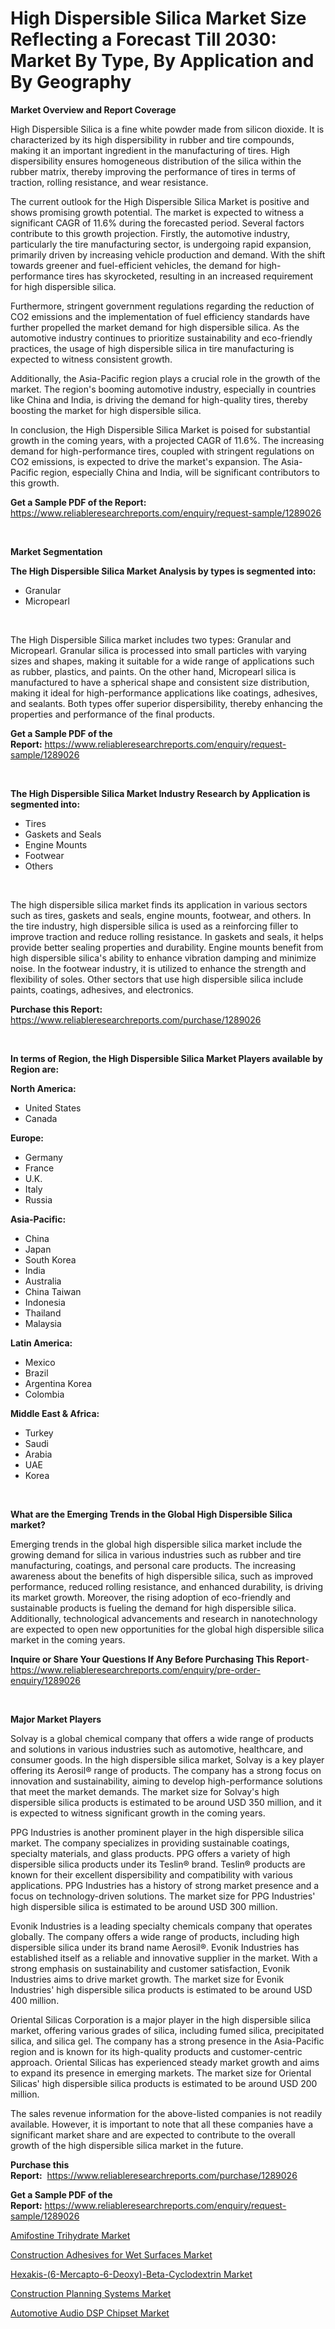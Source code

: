 <p><h1>High Dispersible Silica Market Size Reflecting a Forecast Till 2030: Market By Type, By Application and By Geography</h1></p><p><strong>Market Overview and Report Coverage</strong></p>
<p><p>High Dispersible Silica is a fine white powder made from silicon dioxide. It is characterized by its high dispersibility in rubber and tire compounds, making it an important ingredient in the manufacturing of tires. High dispersibility ensures homogeneous distribution of the silica within the rubber matrix, thereby improving the performance of tires in terms of traction, rolling resistance, and wear resistance.</p><p>The current outlook for the High Dispersible Silica Market is positive and shows promising growth potential. The market is expected to witness a significant CAGR of 11.6% during the forecasted period. Several factors contribute to this growth projection. Firstly, the automotive industry, particularly the tire manufacturing sector, is undergoing rapid expansion, primarily driven by increasing vehicle production and demand. With the shift towards greener and fuel-efficient vehicles, the demand for high-performance tires has skyrocketed, resulting in an increased requirement for high dispersible silica.</p><p>Furthermore, stringent government regulations regarding the reduction of CO2 emissions and the implementation of fuel efficiency standards have further propelled the market demand for high dispersible silica. As the automotive industry continues to prioritize sustainability and eco-friendly practices, the usage of high dispersible silica in tire manufacturing is expected to witness consistent growth.</p><p>Additionally, the Asia-Pacific region plays a crucial role in the growth of the market. The region's booming automotive industry, especially in countries like China and India, is driving the demand for high-quality tires, thereby boosting the market for high dispersible silica.</p><p>In conclusion, the High Dispersible Silica Market is poised for substantial growth in the coming years, with a projected CAGR of 11.6%. The increasing demand for high-performance tires, coupled with stringent regulations on CO2 emissions, is expected to drive the market's expansion. The Asia-Pacific region, especially China and India, will be significant contributors to this growth.</p></p>
<p><strong>Get a Sample PDF of the Report:</strong> <a href="https://www.reliableresearchreports.com/enquiry/request-sample/1289026">https://www.reliableresearchreports.com/enquiry/request-sample/1289026</a></p>
<p>&nbsp;</p>
<p><strong>Market Segmentation</strong></p>
<p><strong>The High Dispersible Silica Market Analysis by types is segmented into:</strong></p>
<p><ul><li>Granular</li><li>Micropearl</li></ul></p>
<p>&nbsp;</p>
<p><p>The High Dispersible Silica market includes two types: Granular and Micropearl. Granular silica is processed into small particles with varying sizes and shapes, making it suitable for a wide range of applications such as rubber, plastics, and paints. On the other hand, Micropearl silica is manufactured to have a spherical shape and consistent size distribution, making it ideal for high-performance applications like coatings, adhesives, and sealants. Both types offer superior dispersibility, thereby enhancing the properties and performance of the final products.</p></p>
<p><strong>Get a Sample PDF of the Report:</strong>&nbsp;<a href="https://www.reliableresearchreports.com/enquiry/request-sample/1289026">https://www.reliableresearchreports.com/enquiry/request-sample/1289026</a></p>
<p>&nbsp;</p>
<p><strong>The High Dispersible Silica Market Industry Research by Application is segmented into:</strong></p>
<p><ul><li>Tires</li><li>Gaskets and Seals</li><li>Engine Mounts</li><li>Footwear</li><li>Others</li></ul></p>
<p>&nbsp;</p>
<p><p>The high dispersible silica market finds its application in various sectors such as tires, gaskets and seals, engine mounts, footwear, and others. In the tire industry, high dispersible silica is used as a reinforcing filler to improve traction and reduce rolling resistance. In gaskets and seals, it helps provide better sealing properties and durability. Engine mounts benefit from high dispersible silica's ability to enhance vibration damping and minimize noise. In the footwear industry, it is utilized to enhance the strength and flexibility of soles. Other sectors that use high dispersible silica include paints, coatings, adhesives, and electronics.</p></p>
<p><strong>Purchase this Report:</strong>&nbsp; <a href="https://www.reliableresearchreports.com/purchase/1289026">https://www.reliableresearchreports.com/purchase/1289026</a></p>
<p>&nbsp;</p>
<p><strong>In terms of Region, the High Dispersible Silica Market Players available by Region are:</strong></p>
<p>
    <p> <strong> North America: </strong>
        <ul>
            <li>United States</li>
            <li>Canada</li>
        </ul>
        </p> 
    <p> <strong> Europe: </strong>
        <ul>
            <li>Germany</li>
            <li>France</li>
            <li>U.K.</li>
            <li>Italy</li>
            <li>Russia</li>
        </ul>
        </p> 
    <p> <strong> Asia-Pacific: </strong>
        <ul>
            <li>China</li>
            <li>Japan</li>
            <li>South Korea</li>
            <li>India</li>
            <li>Australia</li>
            <li>China Taiwan</li>
            <li>Indonesia</li>
            <li>Thailand</li>
            <li>Malaysia</li>
        </ul>
        </p> 
    <p> <strong> Latin America: </strong>
        <ul>
            <li>Mexico</li>
            <li>Brazil</li>
            <li>Argentina Korea</li>
            <li>Colombia</li>
        </ul>
        </p> 
    <p> <strong> Middle East & Africa: </strong>
        <ul>
            <li>Turkey</li>
            <li>Saudi</li>
            <li>Arabia</li>
            <li>UAE</li>
            <li>Korea</li>
        </ul>
    </p>
    </p>
<p>&nbsp;</p>
<p><strong>What are the Emerging Trends in the Global High Dispersible Silica market?</strong></p>
<p><p>Emerging trends in the global high dispersible silica market include the growing demand for silica in various industries such as rubber and tire manufacturing, coatings, and personal care products. The increasing awareness about the benefits of high dispersible silica, such as improved performance, reduced rolling resistance, and enhanced durability, is driving its market growth. Moreover, the rising adoption of eco-friendly and sustainable products is fueling the demand for high dispersible silica. Additionally, technological advancements and research in nanotechnology are expected to open new opportunities for the global high dispersible silica market in the coming years.</p></p>
<p><strong>Inquire or Share Your Questions If Any Before Purchasing This Report</strong>- <a href="https://www.reliableresearchreports.com/enquiry/pre-order-enquiry/1289026">https://www.reliableresearchreports.com/enquiry/pre-order-enquiry/1289026</a></p>
<p>&nbsp;</p>
<p><strong>Major Market Players</strong></p>
<p><p>Solvay is a global chemical company that offers a wide range of products and solutions in various industries such as automotive, healthcare, and consumer goods. In the high dispersible silica market, Solvay is a key player offering its Aerosil® range of products. The company has a strong focus on innovation and sustainability, aiming to develop high-performance solutions that meet the market demands. The market size for Solvay's high dispersible silica products is estimated to be around USD 350 million, and it is expected to witness significant growth in the coming years.</p><p>PPG Industries is another prominent player in the high dispersible silica market. The company specializes in providing sustainable coatings, specialty materials, and glass products. PPG offers a variety of high dispersible silica products under its Teslin® brand. Teslin® products are known for their excellent dispersibility and compatibility with various applications. PPG Industries has a history of strong market presence and a focus on technology-driven solutions. The market size for PPG Industries' high dispersible silica is estimated to be around USD 300 million.</p><p>Evonik Industries is a leading specialty chemicals company that operates globally. The company offers a wide range of products, including high dispersible silica under its brand name Aerosil®. Evonik Industries has established itself as a reliable and innovative supplier in the market. With a strong emphasis on sustainability and customer satisfaction, Evonik Industries aims to drive market growth. The market size for Evonik Industries' high dispersible silica products is estimated to be around USD 400 million.</p><p>Oriental Silicas Corporation is a major player in the high dispersible silica market, offering various grades of silica, including fumed silica, precipitated silica, and silica gel. The company has a strong presence in the Asia-Pacific region and is known for its high-quality products and customer-centric approach. Oriental Silicas has experienced steady market growth and aims to expand its presence in emerging markets. The market size for Oriental Silicas' high dispersible silica products is estimated to be around USD 200 million.</p><p>The sales revenue information for the above-listed companies is not readily available. However, it is important to note that all these companies have a significant market share and are expected to contribute to the overall growth of the high dispersible silica market in the future.</p></p>
<p><strong>Purchase this Report:</strong>&nbsp;&nbsp;<a href="https://www.reliableresearchreports.com/purchase/1289026">https://www.reliableresearchreports.com/purchase/1289026</a></p>
<p></p>
<p><strong>Get a Sample PDF of the Report:</strong>&nbsp;<a href="https://www.reliableresearchreports.com/enquiry/request-sample/1289026">https://www.reliableresearchreports.com/enquiry/request-sample/1289026</a></p>
<p><p><a href="https://medium.com/@royross51/amifostine-trihydrate-market-the-key-to-successful-business-strategy-forecast-till-2030-356b30ba9b92">Amifostine Trihydrate Market</a></p><p><a href="https://medium.com/@henrywheeler53/construction-adhesives-for-wet-surfaces-market-trends-and-market-analysis-forecasted-for-period-a3542ffa3a46">Construction Adhesives for Wet Surfaces Market</a></p><p><a href="https://medium.com/@timothychapman46/hexakis-6-mercapto-6-deoxy-beta-cyclodextrin-market-competitive-analysis-market-trends-and-9dcfdfe21dc0">Hexakis-(6-Mercapto-6-Deoxy)-Beta-Cyclodextrin Market</a></p><p><a href="https://medium.com/@nicholasgarcia1914/analyzing-construction-planning-systems-market-global-industry-perspective-and-forecast-2023-to-b082f6192a09">Construction Planning Systems Market</a></p><p><a href="https://medium.com/@stephenarmstrong52/automotive-audio-dsp-chipset-market-competitive-analysis-market-trends-and-forecast-to-2030-9dda8cfa2c53">Automotive Audio DSP Chipset Market</a></p></p>